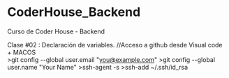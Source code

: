 # CoderHouse_Backend
Curso de Coder House - Backend

Clase #02 : Declaración de variables.
    //Acceso a github desde Visual code + MACOS     
    >git config --global user.email "you@example.com"
    >git config --global user.name "Your Name"
    >ssh-agent -s
    >ssh-add ~/.ssh/id_rsa


